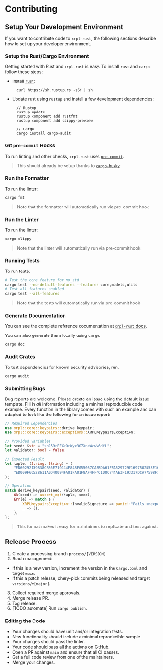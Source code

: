 # Contributing

## Setup Your Development Environment

If you want to contribute code to `xrpl-rust`, the following sections describe
how to set up your developer environment.

### Setup the Rust/Cargo Environment

Getting started with Rust and `xrpl-rust` is easy. To install `rust` and
`cargo` follow these steps:

- Install [`rust`](https://doc.rust-lang.org/cargo/getting-started/installation.html):

        curl https://sh.rustup.rs -sSf | sh

- Update rust using `rustup` and install a few development dependencies:

        // Rustup
        rustup update
        rustup component add rustfmt
        rustup component add clippy-preview

        // Cargo
        cargo install cargo-audit

### Git `pre-commit` Hooks

To run linting and other checks, `xrpl-rust` uses
[`pre-commit`](https://pre-commit.com/).

> This should already be setup thanks to
> [`cargo-husky`](https://github.com/rhysd/cargo-husky)

### Run the Formatter

To run the linter:

```bash
cargo fmt
```

> Note that the formatter will automatically run via pre-commit hook

### Run the Linter

To run the linter:

```bash
cargo clippy
```

> Note that the linter will automatically run via pre-commit hook

### Running Tests

To run tests:

```bash
# Test the core feature for no_std
cargo test --no-default-features --features core,models,utils
# Test all features enabled
cargo test --all-features
```

> Note that the tests will automatically run via pre-commit hook

### Generate Documentation

You can see the complete reference documentation at
[`xrpl-rust` docs](https://docs.rs/xrpl).

You can also generate them locally using `cargo`:

```bash
cargo doc
```

### Audit Crates

To test dependencies for known security advisories, run:

```bash
cargo audit
```

### Submitting Bugs

Bug reports are welcome. Please create an issue using the default issue
template. Fill in _all_ information including a minimal reproducible
code example. Every function in the library comes with such an example
and can adapted to look like the following for an issue report:

```rust
// Required Dependencies
use xrpl::core::keypairs::derive_keypair;
use xrpl::core::keypairs::exceptions::XRPLKeypairsException;

// Provided Variables
let seed: &str = "sn259rEFXrQrWyx3Q7XneWcwV6dfL";
let validator: bool = false;

// Expected Result
let tuple: (String, String) = (
    "ED60292139838CB86E719134F848F055057CA5BDA61F5A529729F1697502D53E1C".into(),
    "ED009F66528611A0D400946A01FA01F8AF4FF4C1D0C744AE3F193317DCA77598F1".into(),
);

// Operation
match derive_keypair(seed, validator) {
    Ok(seed) => assert_eq!(tuple, seed),
    Err(e) => match e {
        XRPLKeypairsException::InvalidSignature => panic!("Fails unexpectedly"),
        _ => (),
    },
};
```

> This format makes it easy for maintainers to replicate and test against.

## Release Process

1. Create a processing branch `process/[VERSION]`
2. Brach management:

- If this is a new version, increment the version in the `Cargo.toml` and target `main`.
- If this a patch release, chery-pick commits being released and target `versions/v[major]`.

3. Collect required merge approvals.
4. Merge release PR.
5. Tag release.
6. [TODO automate] Run `cargo publish`.

### Editing the Code

- Your changes should have unit and/or integration tests.
- New functionality should include a minimal reproducible sample.
- Your changes should pass the linter.
- Your code should pass all the actions on GitHub.
- Open a PR against `main` and ensure that all CI passes.
- Get a full code review from one of the maintainers.
- Merge your changes.
